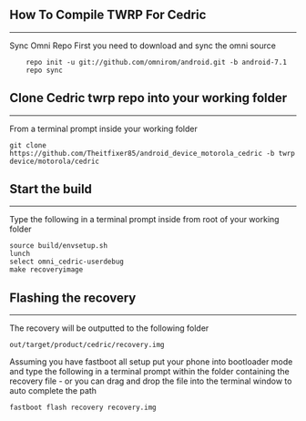 ## How To Compile TWRP For Cedric ##
------------------

Sync Omni Repo
First you need to download and sync the omni source
	
		repo init -u git://github.com/omnirom/android.git -b android-7.1
		repo sync
	

## Clone Cedric twrp repo into your working folder ##
---------------

From a terminal prompt inside your working folder

	git clone https://github.com/Theitfixer85/android_device_motorola_cedric -b twrp device/motorola/cedric
	
	
## Start the build ##
---------------
Type the following in a terminal prompt inside from root of your working folder

	source build/envsetup.sh
	lunch
	select omni_cedric-userdebug
	make recoveryimage
	
	
## Flashing the recovery ##
---------------
The recovery will be outputted to the following folder

	out/target/product/cedric/recovery.img
	
Assuming you have fastboot all setup put your phone into bootloader mode and type the following in a terminal prompt within the folder containing the recovery file - or you can drag and drop the file into the terminal window to auto complete the path
	
	fastboot flash recovery recovery.img
	
